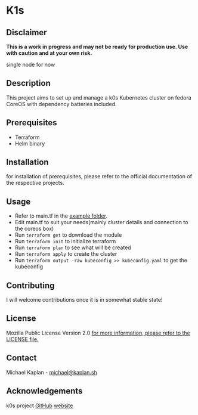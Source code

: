 # K1s

## Disclaimer

**This is a work in progress and may not be ready for production use.
Use with caution and at your own risk.**

single node for now

## Description

This project aims to set up and manage a k0s Kubernetes cluster on fedora CoreOS with dependency 
batteries included.

## Prerequisites

- Terraform
- Helm binary

## Installation

for installation of prerequisites, please refer to the official documentation of the respective projects.

## Usage

 - Refer to main.tf in the [example folder](./example).
 - Edit main.tf to suit your needs(mainly cluster details and connection to the coreos box)
 - Run `terraform get` to download the module
 - Run `terraform init` to initialize terraform
 - Run `terraform plan` to see what will be created
 - Run `terraform apply` to create the cluster
 - Run `terraform output -raw kubeconfig >> kubeconfig.yaml` to get the kubeconfig

## Contributing

I will welcome contributions once it is in somewhat stable state!

## License

Mozilla Public License Version 2.0
[for more information, please refer to the LICENSE file.](LICENSE)

## Contact

Michael Kaplan - michael@kaplan.sh

## Acknowledgements

k0s project [GitHub](https://github.com/k0sproject) [website](https://k0sproject.io/)